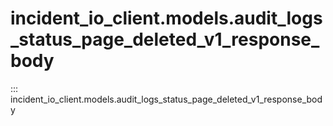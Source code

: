 # incident_io_client.models.audit_logs_status_page_deleted_v1_response_body

::: incident_io_client.models.audit_logs_status_page_deleted_v1_response_body